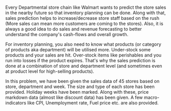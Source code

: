 Every Departmental store chain like Walmart wants to predict the store sales in the nearby future so that inventory planning can be done. Along with that, sales prediction helps to increase/decrease store staff based on the rush (More sales can mean more customers are coming to the stores). Also, it is always a good idea to do sales and revenue forecasting to better understand the company's cash-flows and overall growth.

For inventory planning, you also need to know what products (or category of products aka department) will be utilised more. Under-stock some products and your sales are hit. Over-stock items like perishables and you run into losses if the product expires. That's why the sales prediction is done at a combination of store and department level (and sometimes even at product level for high-selling products).

In this problem, we have been given the sales data of 45 stores based on store, department and week. The size and type of each store has been provided. Holiday weeks have been marked. Along with these, price markdown data (almost like discount data) has been given. A few macro-indicators like CPI, Unemployment rate, Fuel price etc. are also provided.

